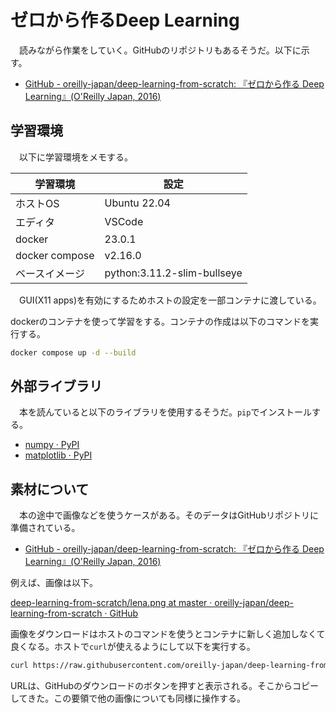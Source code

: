 # ゼロから作るDeep Learning
　読みながら作業をしていく。GitHubのリポジトリもあるそうだ。以下に示す。

- [GitHub - oreilly-japan/deep-learning-from-scratch: 『ゼロから作る Deep Learning』(O'Reilly Japan, 2016)](https://github.com/oreilly-japan/deep-learning-from-scratch)

## 学習環境
　以下に学習環境をメモする。

|学習環境|設定|
|-|-|
|ホストOS|Ubuntu 22.04|
|エディタ|VSCode|
|docker|23.0.1|
|docker compose|v2.16.0|
|ベースイメージ|python:3.11.2-slim-bullseye|

　GUI(X11 apps)を有効にするためホストの設定を一部コンテナに渡している。

dockerのコンテナを使って学習をする。コンテナの作成は以下のコマンドを実行する。

```bash
docker compose up -d --build
```

## 外部ライブラリ
　本を読んていると以下のライブラリを使用するそうだ。`pip`でインストールする。

- [numpy · PyPI](https://pypi.org/project/numpy/)
- [matplotlib · PyPI](https://pypi.org/project/matplotlib/)

## 素材について
　本の途中で画像などを使うケースがある。そのデータはGitHubリポジトリに準備されている。

- [GitHub - oreilly-japan/deep-learning-from-scratch: 『ゼロから作る Deep Learning』(O'Reilly Japan, 2016)](https://github.com/oreilly-japan/deep-learning-from-scratch)

例えば、画像は以下。

[deep-learning-from-scratch/lena.png at master · oreilly-japan/deep-learning-from-scratch · GitHub](https://github.com/oreilly-japan/deep-learning-from-scratch/blob/master/dataset/lena.png)

画像をダウンロードはホストのコマンドを使うとコンテナに新しく追加しなくて良くなる。ホストで`curl`が使えるようにして以下を実行する。

```bash
curl https://raw.githubusercontent.com/oreilly-japan/deep-learning-from-scratch/master/dataset/lena.png -o lena.png
```

URLは、GitHubのダウンロードのボタンを押すと表示される。そこからコピーしてきた。この要領で他の画像についても同様に操作する。